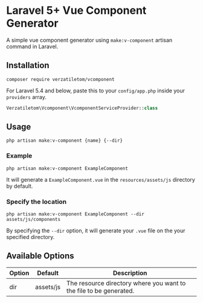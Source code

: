 # Laravel 5+ Vue Component Generator
A simple vue component generator using `make:v-component` artisan command in Laravel.

## Installation
```
composer require verzatiletom/vcomponent
```

For Laravel 5.4  and below, paste this to your `config/app.php` inside your `providers` array.
```php
Verzatiletom\Vcomponent\VcomponentServiceProvider::class
```

## Usage
```
php artisan make:v-component {name} {--dir}
```

### Example
```
php artisan make:v-component ExampleComponent
```
It will generate a `ExampleComponent.vue` in the `resources/assets/js` directory by default.

### Specify the location
```
php artisan make:v-component ExampleComponent --dir assets/js/components
```
By specifying the `--dir` option, it will generate your `.vue` file on the your specified directory.

## Available Options
| Option | Default   | Description                                                        |
|--------|-----------|--------------------------------------------------------------------|
| dir    | assets/js | The resource directory where you want to the file to be generated. |
